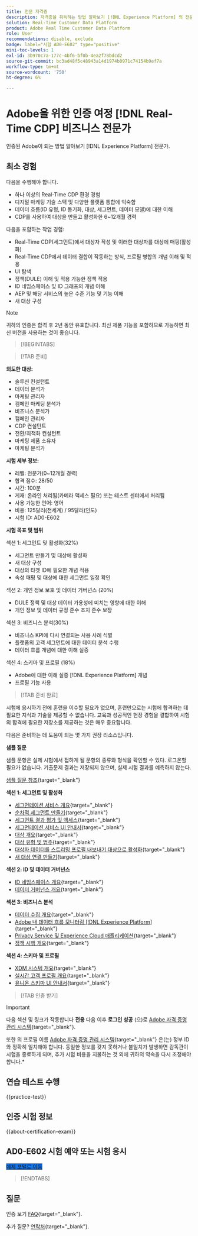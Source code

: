 ```yaml
---
title: 전문 자격증
description: 자격증을 취득하는 방법 알아보기 [!DNL Experience Platform] 의 전문가 [!DNL Real-Time Customer Data Platform]
solution: Real-Time Customer Data Platform
product: Adobe Real Time Customer Data Platform
role: User
recommendations: disable, exclude
badge: label="시험 AD0-E602" type="positive"
mini-toc-levels: 1
exl-id: 3b970c7a-177c-4bf6-bf0b-4ea2f78bdcd2
source-git-commit: bc3ad48f5c48943a14d1974b0971c74154b9ef7a
workflow-type: tm+mt
source-wordcount: '750'
ht-degree: 6%

---
```


# Adobe을 위한 인증 여정 [!DNL Real-Time CDP] 비즈니스 전문가

인증된 Adobe이 되는 방법 알아보기 [!DNL Experience Platform] 전문가.

## 최소 경험

다음을 수행해야 합니다.

* 하나 이상의 Real-Time CDP 환경 경험
* 디지털 마케팅 기술 스택 및 다양한 플랫폼 통합에 익숙함
* 데이터 흐름(ID 유형, ID 동기화, 대상, 세그먼트, 데이터 모델)에 대한 이해
* CDP를 사용하여 대상을 만들고 활성화한 6~12개월 경력

다음을 포함하는 작업 경험:

* Real-Time CDP(세그먼트)에서 대상자 작성 및 이러한 대상자를 대상에 매핑(활성화)
* Real-Time CDP에서 데이터 결합이 작동하는 방식, 프로필 병합의 개념 이해 및 적용
* UI 탐색
* 정책(DULE) 이해 및 적용 가능한 정책 적용
* ID 네임스페이스 및 ID 그래프의 개념 이해
* AEP 및 해당 서비스의 높은 수준 기능 및 기능 이해
* 새 대상 구성

>[!NOTE]
>
>귀하의 인증은 합격 후 2년 동안 유효합니다. 최신 제품 기능을 포함하므로 가능하면 최신 버전을 사용하는 것이 좋습니다.

>[!BEGINTABS]

>[!TAB 준비]

**의도한 대상:**

* 솔루션 컨설턴트
* 데이터 분석가
* 마케팅 관리자
* 캠페인 마케팅 분석가
* 비즈니스 분석가
* 캠페인 관리자
* CDP 컨설턴트
* 전환/최적화 컨설턴트
* 마케팅 제품 소유자
* 마케팅 분석가

**시험 세부 정보:**

* 레벨: 전문가(0~12개월 경력)
* 합격 점수: 28/50
* 시간: 100분
* 게재: 온라인 처리됨(카메라 액세스 필요) 또는 테스트 센터에서 처리됨
* 사용 가능한 언어: 영어
* 비용: 125달러(전세계) / 95달러(인도)
* 시험 ID: AD0-E602

**시험 목표 및 범위**

섹션 1: 세그먼트 및 활성화(32%)

* 세그먼트 만들기 및 대상에 활성화
* 새 대상 구성
* 대상의 타겟 ID에 필요한 개념 적용
* 속성 매핑 및 대상에 대한 세그먼트 일정 확인

섹션 2: 개인 정보 보호 및 데이터 거버넌스 (20%)

* DULE 정책 및 대상 데이터 가용성에 미치는 영향에 대한 이해
* 개인 정보 및 데이터 규정 준수 조치 준수 보장

섹션 3: 비즈니스 분석(30%)

* 비즈니스 KPI에 다시 연결되는 사용 사례 식별
* 플랫폼의 고객 세그먼트에 대한 데이터 분석 수행
* 데이터 흐름 개념에 대한 이해 실증

섹션 4: 스키마 및 프로필 (18%)

* Adobe에 대한 이해 실증 [!DNL Experience Platform] 개념
* 프로필 기능 사용

>[!TAB 준비 완료]

시험에 응시하기 전에 훈련을 이수할 필요가 없으며, 훈련만으로는 시험에 합격하는 데 필요한 지식과 기술을 제공할 수 없습니다. 교육과 성공적인 현장 경험을 결합하여 시험의 합격에 필요한 저장소를 제공하는 것은 매우 중요합니다.

다음은 준비하는 데 도움이 되는 몇 가지 권장 리소스입니다.

**샘플 질문**

샘플 문항은 실제 시험에서 접하게 될 문항의 종류와 형식을 확인할 수 있다. 로그온할 필요가 없습니다. 기출문제 결과는 저장되지 않으며, 실제 시험 결과를 예측하지 않는다.

[샘플 질문 참조](https://scorpion.caveon.com/launchpad/ad3-e602-adobe-real-time-cdp-business-practitioner-professional-sample-questions){target="_blank"}

**섹션 1: 세그먼트 및 활성화**

* [세그먼테이션 서비스 개요](https://experienceleague.adobe.com/docs/experience-platform/segmentation/home.html?lang=ko){target="_blank"}
* [순차적 세그먼트 만들기](https://experienceleague.adobe.com/docs/platform-learn/tutorials/segments/create-sequential-segments.html){target="_blank"}
* [세그먼트 결과 평가 및 액세스](https://experienceleague.adobe.com/docs/experience-platform/segmentation/tutorials/evaluate-a-segment.html){target="_blank"}
* [세그먼테이션 서비스 UI 안내서](https://experienceleague.adobe.com/docs/experience-platform/segmentation/ui/overview.html#scheduled-segmentation){target="_blank"}
* [대상 개요](https://experienceleague.adobe.com/docs/experience-platform/destinations/home.html?lang=ko){target="_blank"}
* [대상 유형 및 범주](https://experienceleague.adobe.com/docs/experience-platform/destinations/destination-types.html){target="_blank"}
* [대상자 데이터를 스트리밍 프로필 내보내기 대상으로 활성화](https://experienceleague.adobe.com/docs/experience-platform/destinations/ui/activate/activate-streaming-profile-destinations.html){target="_blank"}
* [새 대상 연결 만들기](https://experienceleague.adobe.com/docs/experience-platform/destinations/ui/connect-destination.html){target="_blank"}

**섹션 2: ID 및 데이터 거버넌스**

* [ID 네임스페이스 개요](https://experienceleague.adobe.com/docs/experience-platform/identity/namespaces.html?lang=ko){target="_blank"}
* [데이터 거버넌스 개요](https://experienceleague.adobe.com/docs/experience-platform/data-governance/home.html?lang=ko){target="_blank"}

**섹션 3: 비즈니스 분석**

* [데이터 수집 개요](https://experienceleague.adobe.com/docs/experience-platform/ingestion/home.html?lang=ko){target="_blank"}
* [Adobe 내 데이터 흐름 모니터링 [!DNL Experience Platform]](https://experienceleague.adobe.com/docs/platform-learn/tutorials/monitoring/data-monitoring.html){target="_blank"}
* [Privacy Service 및 Experience Cloud 애플리케이션](https://experienceleague.adobe.com/docs/experience-platform/privacy/experience-cloud-apps.html){target="_blank"}
* [정책 시행 개요](https://experienceleague.adobe.com/docs/experience-platform/data-governance/enforcement/overview.html){target="_blank"}

**섹션 4: 스키마 및 프로필**

* [XDM 시스템 개요](https://experienceleague.adobe.com/docs/experience-platform/xdm/home.html?lang=ko-KR){target="_blank"}
* [실시간 고객 프로필 개요](https://experienceleague.adobe.com/docs/experience-platform/rtcdp/profile/profile-overview.html){target="_blank"}
* [유니온 스키마 UI 안내서](https://experienceleague.adobe.com/docs/experience-platform/profile/union-schemas/union-schema.html){target="_blank"}

>[!TAB 인증 받기]

>[!IMPORTANT]
>
>다음 섹션 및 링크가 작동합니다 **전용**  다음 이후 **로그인 성공** (으)로 [Adobe 자격 증명 관리 시스템](https://www.certmetrics.com/adobe){target="_blank"}.
>
>또한 의 프로필 이름 [Adobe 자격 증명 관리 시스템](https://www.certmetrics.com/adobe){target="_blank"} 은(는) 정부 ID와 정확히 일치해야 합니다. 동일한 정보를 갖지 못하거나 불일치가 발생하면 감독관이 시험을 종료하게 되며, 추가 시험 비용을 지불하는 것 외에 귀하의 약속을 다시 조정해야 합니다.*

## 연습 테스트 수행

{{practice-test}}

## 인증 시험 정보

{{about-certification-exam}}

## AD0-E602 시험 예약 또는 시험 응시

<a href="https://www.certmetrics.com/adobe/candidate/examity_sso.aspx?eid=AD0-E602" target="_blank" class="spectrum-Button spectrum-Button--fill spectrum-Button--accent spectrum-Button--sizeM is-margin-bottom-big-big at-element-click-tracking" style="background-color:#1473E6">

<span class="spectrum-Button-label has-no-wrap">
   예제 포털로 이동
</span>
</a>

>[!ENDTABS]

## 질문

인증 보기 [FAQ](https://experienceleague.adobe.com/docs/certification/certification/faq.html){target="_blank"}.

추가 질문? [연락처](mailto:certif@adobe.com){target="_blank"}.
